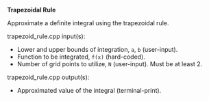 **Trapezoidal Rule**

Approximate a definite integral using the trapezoidal rule.

trapezoid_rule.cpp input(s):
   - Lower and upper bounds of integration, `a`, `b` (user-input).
   - Function to be integrated, `f(x)` (hard-coded).
   - Number of grid points to utilize, `N` (user-input).  Must be at least 2.

trapezoid_rule.cpp output(s):
   - Approximated value of the integral (terminal-print).
